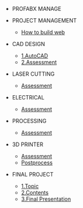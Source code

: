 <!-- 侧边栏 docs/_sidebar.md -->


- PROFABX MANAGE

 + PROJECT MANAGEMENT
      
      - [How to build web](class/1pm/1pm-web.md)
      
 + CAD DESIGN
      
      - [1.AutoCAD](class/2cad/cad.md)
      - [2.Assessment](class/2cad/3d.md)
     
+ LASER CUTTING
  - [Assessment](class/3ardla/laser.md) 

+ ELECTRICAL
  - [Assessment](class/3ardla/arduino.md) 

+ PROCESSING
  - [Assessment](class/3ardla/processing.md)
  
+ 3D PRINTER 
   - [Assessment](class/2cad/cadass.md)
   - [Postprocess](class/2cad/process.md)

+ FINAL PROJECT
   - [1.Topic](project/assessment.md)
   - [2.Contents](project/intro.md)
   - [3.Final Presentation](project/presentation)

